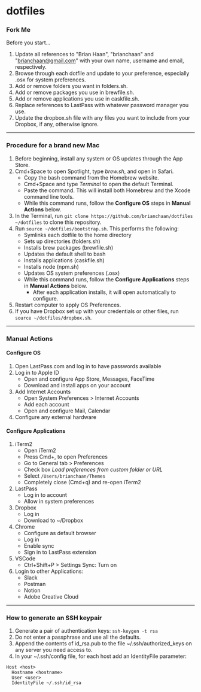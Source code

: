 # dotfiles

### Fork Me

Before you start...

1. Update all references to "Brian Haan", "brianchaan" and "brianchaan@gmail.com" with your own name, username and email, respectively.
1. Browse through each dotfile and update to your preference, especially .osx for system preferences.
1. Add or remove folders you want in folders.sh.
1. Add or remove packages you use in brewfile.sh.
1. Add or remove applications you use in caskfile.sh.
1. Replace references to LastPass with whatever password manager you use.
1. Update the dropbox.sh file with any files you want to include from your Dropbox, if any, otherwise ignore.

---

### Procedure for a brand new Mac

1. Before beginning, install any system or OS updates through the App Store.
1. Cmd+Space to open Spotlight, type *brew.sh*, and open in Safari.
    - Copy the bash command from the Homebrew website.
    - Cmd+Space and type *Terminal* to open the default Terminal.
    - Paste the command. This will install both Homebrew and the Xcode command line tools.
    - While this command runs, follow the **Configure OS** steps in **Manual Actions** below.
1. In the Terminal, run ```git clone https://github.com/brianchaan/dotfiles ~/dotfiles``` to clone this repository.
1. Run ```source ~/dotfiles/bootstrap.sh```. This performs the following:
    - Symlinks each dotfile to the home directory
    - Sets up directories (folders.sh)
    - Installs brew packages (brewfile.sh)
    - Updates the default shell to bash
    - Installs applications (caskfile.sh)
    - Installs node (npm.sh)
    - Updates OS system preferences (.osx)
    - While this command runs, follow the **Configure Applications** steps in **Manual Actions** below.
        - After each application installs, it will open automatically to configure.
1. Restart computer to apply OS Preferences.
1. If you have Dropbox set up with your credentials or other files, run ```source ~/dotfiles/dropbox.sh```.

---

### Manual Actions

#### Configure OS

1. Open LastPass.com and log in to have passwords available
1. Log in to Apple ID
    - Open and configure App Store, Messages, FaceTime
    - Download and install apps on your account
1. Add Internet Accounts
    - Open System Preferences > Internet Accounts
    - Add each account
    - Open and configure Mail, Calendar
1. Configure any external hardware

#### Configure Applications

1. iTerm2
    - Open iTerm2
    - Press Cmd+, to open Preferences
    - Go to General tab > Preferences
    - Check box *Load preferences from custom folder or URL*
    - Select ```/Users/brianchaan/Themes```
    - Completely close (Cmd+q) and re-open iTerm2
1. LastPass
    - Log in to account
    - Allow in system preferences
1. Dropbox
    - Log in
    - Download to ~/Dropbox
1. Chrome
    - Configure as default browser
    - Log in
    - Enable sync
    - Sign in to LastPass extension
1. VSCode
    - Ctrl+Shift+P > Settings Sync: Turn on
1. Login to other Applications:
    - Slack
    - Postman
    - Notion
    - Adobe Creative Cloud

---

### How to generate an SSH keypair

1. Generate a pair of authentication keys: `ssh-keygen -t rsa`
1. Do not enter a passphrase and use all the defaults.
1. Append the contents of id_rsa.pub to the file ~/.ssh/authorized_keys on any server you need access to.
1. In your ~/.ssh/config file, for each host add an IdentityFile parameter:

```
Host <host>
  Hostname <hostname>
  User <user>
  IdentityFile ~/.ssh/id_rsa
```